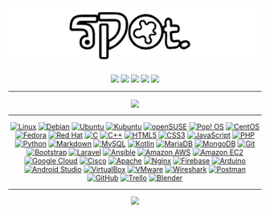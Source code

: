 ## <a href="http://spot.tracert.id"><img alt="cover-github" src="https://github.com/bukanspot/bukanspot/blob/main/images/spot.png"></a>
<p align="center">
  <a href = "https://dev.to/bukanspot"><img src="https://img.shields.io/badge/-dev.to-0A0A0A?logo=dev.to&logoColor=white&style=for-the-badge" /></a>
  <a href = "https://bukanspot.blogspot.com/"><img src="https://img.shields.io/badge/-Blogger-FF5722?logo=Blogger&logoColor=white&style=for-the-badge" /></a>
  <a href = "https://bukanspot.gitbook.io"><img src="https://img.shields.io/badge/-GitBook-3884FF?logo=gitbook&logoColor=white&style=for-the-badge" /></a>
  <a href = "https://www.reddit.com/user/bukanspot"><img src="https://img.shields.io/badge/-Reddit-FF4500?logo=Reddit&logoColor=white&style=for-the-badge" /></a>
  <a href = "https://bukanspot.medium.com"><img src="https://img.shields.io/badge/-Medium-000000?logo=Medium&logoColor=white&style=for-the-badge" /></a>
</p>
  
---

<div align="center">
  <p>
      <img align="center" src="https://github-readme-streak-stats.herokuapp.com?user=bukanspot&theme=highcontrast&hide_border=false&border_radius=20" />
  </p>
</div>

---

<p align="center">
  <!-- Linux -->
  <a href = "https://twitter.com/search?q=%40bukanspot%20%23Linux&src=typed_query"><img alt="Linux" src="https://img.shields.io/badge/-Linux-FCC624?logo=linux&logoColor=white&style=for-the-badge" /></a>
  <a href = "https://twitter.com/search?q=%40bukanspot%20%23Debian&src=typed_query"><img alt="Debian" src="https://img.shields.io/badge/-Debian-A81D33?logo=Debian&logoColor=white&style=for-the-badge" /></a>
  <a href = "https://twitter.com/search?q=%40bukanspot%20%23Ubuntu&src=typed_query"><img alt="Ubuntu" src="https://img.shields.io/badge/-Ubuntu-E95420?logo=Ubuntu&logoColor=white&style=for-the-badge" /></a>
  <a href = "https://twitter.com/search?q=%40bukanspot%20%23Kubuntu&src=typed_query"><img alt="Kubuntu" src="https://img.shields.io/badge/-Kubuntu-0079C1?logo=Kubuntu&logoColor=white&style=for-the-badge" /></a>
  <a href = "https://twitter.com/search?q=%40bukanspot%20%23openSUSE&src=typed_query"><img alt="openSUSE" src="https://img.shields.io/badge/-openSUSE-73BA25?logo=openSUSE&logoColor=white&style=for-the-badge" /></a>
  <a href = "https://twitter.com/search?q=%40bukanspot%20%23PopOS&src=typed_query"><img alt="Pop! OS" src="https://img.shields.io/badge/-Pop!_OS-48B9C7?logo=Pop!_OS&logoColor=white&style=for-the-badge" /></a>
  <a href = "https://twitter.com/search?q=%40bukanspot%20%23CentOS&src=typed_query"><img alt="CentOS" src="https://img.shields.io/badge/-CentOS-262577?logo=CentOS&logoColor=white&style=for-the-badge" /></a>
  <a href = "https://twitter.com/search?q=%40bukanspot%20%23Fedora&src=typed_query"><img alt="Fedora" src="https://img.shields.io/badge/-Fedora-51A2DA?logo=Fedora&logoColor=white&style=for-the-badge" /></a>
  <a href = "https://twitter.com/search?q=%40bukanspot%20%23RedHat&src=typed_query"><img alt="Red Hat" src="https://img.shields.io/badge/-Red%20Hat-EE0000?logo=Red%20Hat&logoColor=white&style=for-the-badge" /></a> <!-- Language -->
  <a href = "https://twitter.com/search?q=%40bukanspot%20%23C&src=typed_query"><img alt="C" src="https://img.shields.io/badge/-C-A8B9CC?logo=c&logoColor=white&style=for-the-badge" /></a>
  <a href = "https://twitter.com/search?q=%40bukanspot%20%23C++&src=typed_query"><img alt="C++" src="https://img.shields.io/badge/-C++-00599C?logo=c++&logoColor=white&style=for-the-badge" /></a>
  <a href = "https://twitter.com/search?q=%40bukanspot%20%23HTML&src=typed_query"><img alt="HTML5" src="https://img.shields.io/badge/-HTML5-E34F26?logo=HTML5&logoColor=white&style=for-the-badge" /></a>
  <a href = "https://twitter.com/search?q=%40bukanspot%20%23CSS&src=typed_query"><img alt="CSS3" src="https://img.shields.io/badge/-CSS3-1572B6?logo=CSS3&logoColor=white&style=for-the-badge" /></a>
  <a href = "https://twitter.com/search?q=%40bukanspot%20%23JavaScript&src=typed_query"><img alt="JavaScript" src="https://img.shields.io/badge/-JavaScript-F7DF1E?logo=JavaScript&logoColor=white&style=for-the-badge" /></a>
  <a href = "https://twitter.com/search?q=%40bukanspot%20%23PHP&src=typed_query"><img alt="PHP" src="https://img.shields.io/badge/-PHP-777BB4?logo=PHP&logoColor=white&style=for-the-badge" /></a>
  <a href = "https://twitter.com/search?q=%40bukanspot%20%23Python&src=typed_query"><img alt="Python" src="https://img.shields.io/badge/-Python-3776AB?logo=Python&logoColor=white&style=for-the-badge" /></a>
  <a href = "https://twitter.com/search?q=%40bukanspot%20%23Markdown&src=typed_query"><img alt="Markdown" src="https://img.shields.io/badge/-Markdown-000000?logo=Markdown&logoColor=white&style=for-the-badge" /></a>
  <a href = "https://twitter.com/search?q=%40bukanspot%20%23MySQL&src=typed_query"><img alt="MySQL" src="https://img.shields.io/badge/-MySQL-4479A1?logo=MySQL&logoColor=white&style=for-the-badge" /></a>
  <a href = "https://twitter.com/search?q=%40bukanspot%20%23Kotlin&src=typed_query"><img alt="Kotlin" src="https://img.shields.io/badge/-Kotlin-7F52FF?logo=kotlin&logoColor=white&style=for-the-badge" /></a><!-- Tools -->
  <a href = "https://twitter.com/search?q=%40bukanspot%20%23MariaDB&src=typed_query"><img alt="MariaDB" src="https://img.shields.io/badge/-MariaDB-003545?logo=MariaDB&logoColor=white&style=for-the-badge" /></a>
  <a href = "https://twitter.com/search?q=%40bukanspot%20%23MongoDB&src=typed_query"><img alt="MongoDB" src="https://img.shields.io/badge/-MongoDB-47A248?logo=MongoDB&logoColor=white&style=for-the-badge" /></a>
  <a href = "https://twitter.com/search?q=%40bukanspot%20%23Git&src=typed_query"><img alt="Git" src="https://img.shields.io/badge/-Git-F05032?logo=Git&logoColor=white&style=for-the-badge" /></a>
  <a href = "https://twitter.com/search?q=%40bukanspot%20%23Bootstrap&src=typed_query"><img alt="Bootstrap" src="https://img.shields.io/badge/-Bootstrap-7952B3?logo=bootstrap&logoColor=white&style=for-the-badge" /></a>
  <a href = "https://twitter.com/search?q=%40bukanspot%20%23Laravel&src=typed_query"><img alt="Laravel" src="https://img.shields.io/badge/-Laravel-FF2D20?logo=laravel&logoColor=white&style=for-the-badge" /></a>
  <a href = "https://twitter.com/search?q=%40bukanspot%20%23Ansible&src=typed_query"><img alt="Ansible" src="https://img.shields.io/badge/-Ansible-EE0000?logo=ansible&logoColor=white&style=for-the-badge" /></a>
  <a href = "https://twitter.com/search?q=%40bukanspot%20%23AWS&src=typed_query"><img alt="Amazon AWS" src="https://img.shields.io/badge/-Amazon%20AWS-232F3E?logo=Amazon%20AWS&logoColor=white&style=for-the-badge" /></a>
  <a href = "https://twitter.com/search?q=%40bukanspot%20%23EC2&src=typed_query"><img alt="Amazon EC2" src="https://img.shields.io/badge/-Amazon%20EC2-FF9900?logo=Amazon%20EC2&logoColor=white&style=for-the-badge" /></a>
  <a href = "https://twitter.com/search?q=%40bukanspot%20%23GCP&src=typed_query"><img alt="Google Cloud" src="https://img.shields.io/badge/-Google%20Cloud-4285F4?logo=Google%20Cloud&logoColor=white&style=for-the-badge" /></a>
  <a href = "https://twitter.com/search?q=%40bukanspot%20%23Cisco&src=typed_query"><img alt="Cisco" src="https://img.shields.io/badge/-Cisco-1BA0D7?logo=Cisco&logoColor=white&style=for-the-badge" /></a>
  <a href = "https://twitter.com/search?q=%40bukanspot%20%23Apache&src=typed_query"><img alt="Apache" src="https://img.shields.io/badge/-Apache-EE0000?logo=apache&logoColor=white&style=for-the-badge" /></a>
  <a href = "https://twitter.com/search?q=%40bukanspot%20%23Nginx&src=typed_query"><img alt="Nginx" src="https://img.shields.io/badge/-Nginx-009639?logo=nginx&logoColor=white&style=for-the-badge" /></a>
  <a href = "https://twitter.com/search?q=%40bukanspot%20%23Firebase&src=typed_query"><img alt="Firebase" src="https://img.shields.io/badge/-Firebase-FFCA28?logo=firebase&logoColor=white&style=for-the-badge" /></a><!-- Apps -->
  <a href = "https://twitter.com/search?q=%40bukanspot%20%23Arduino&src=typed_query"><img alt="Arduino" src="https://img.shields.io/badge/-Arduino-00979D?logo=arduino&logoColor=white&style=for-the-badge" /></a>
  <a href = "https://twitter.com/search?q=%40bukanspot%20%23AndroidStudio&src=typed_query"><img alt="Android Studio" src="https://img.shields.io/badge/-Android Studio-3DDC84?logo=androidstudio&logoColor=white&style=for-the-badge" /></a>
  <a href = "https://twitter.com/search?q=%40bukanspot%20%23VirtualBox&src=typed_query"><img alt="VirtualBox" src="https://img.shields.io/badge/-VirtualBox-183A61?logo=virtualbox&logoColor=white&style=for-the-badge" /></a>
  <a href = "https://twitter.com/search?q=%40bukanspot%20%23VMware&src=typed_query"><img alt="VMware" src="https://img.shields.io/badge/-VMware-607078?logo=vmware&logoColor=white&style=for-the-badge" /></a>
  <a href = "https://twitter.com/search?q=%40bukanspot%20%23Wireshark&src=typed_query"><img alt="Wireshark" src="https://img.shields.io/badge/-Wireshark-1679A7?logo=Wireshark&logoColor=white&style=for-the-badge" /></a>
  <a href = "https://twitter.com/search?q=%40bukanspot%20%23Postman&src=typed_query"><img alt="Postman" src="https://img.shields.io/badge/-Postman-FF6C37?logo=Postman&logoColor=white&style=for-the-badge" /></a>
  <a href = "https://twitter.com/search?q=%40bukanspot%20%23GitHub&src=typed_query"><img alt="GitHub" src="https://img.shields.io/badge/-GitHub-181717?logo=GitHub&logoColor=white&style=for-the-badge" /></a>
  <a href = "https://twitter.com/search?q=%40bukanspot%20%23Trello&src=typed_query"><img alt="Trello" src="https://img.shields.io/badge/-Trello-0052CC?logo=Trello&logoColor=white&style=for-the-badge" /></a>
  <a href = "https://twitter.com/search?q=%40bukanspot%20%23Blender&src=typed_query"><img alt="Blender" src="https://img.shields.io/badge/-Blender-F5792A?logo=blender&logoColor=white&style=for-the-badge" /></a>
</p>

---

<p align="center">
  <a href="https://www.buymeacoffee.com/bukanspot"><img src="https://img.buymeacoffee.com/button-api/?text=Buy%20me%20a%20coffee&emoji=&slug=bukanspot&button_colour=FFDD00&font_colour=000000&font_family=Cookie&outline_colour=000000&coffee_colour=ffffff" /></a>
</p>
